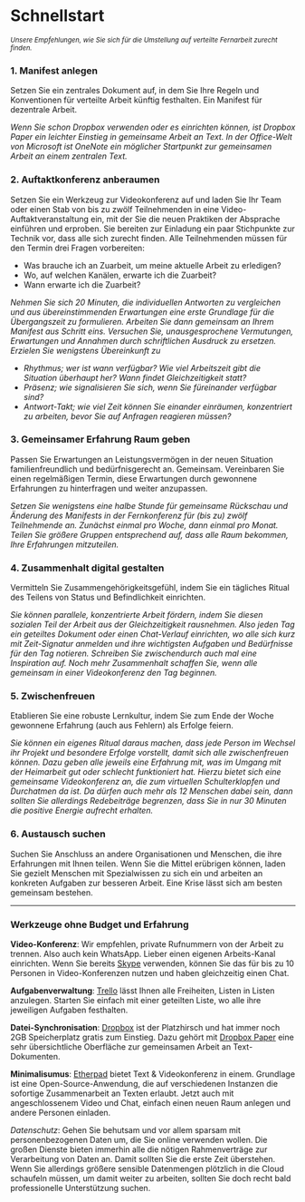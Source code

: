# Schnellstart

<small><em>Unsere Empfehlungen, wie Sie sich für die Umstellung auf verteilte Fernarbeit zurecht finden.</em></small>


### 1. Manifest anlegen

Setzen Sie ein zentrales Dokument auf, in dem Sie Ihre Regeln und Konventionen für verteilte Arbeit künftig festhalten. Ein Manifest für dezentrale Arbeit.

*Wenn Sie schon Dropbox verwenden oder es einrichten können, ist Dropbox Paper ein leichter Einstieg in gemeinsame Arbeit an Text. In der Office-Welt von Microsoft ist OneNote ein möglicher Startpunkt zur gemeinsamen Arbeit an einem zentralen Text.*


### 2. Auftaktkonferenz anberaumen

Setzen Sie ein Werkzeug zur Videokonferenz auf und laden Sie Ihr Team oder einen Stab von bis zu zwölf Teilnehmenden in eine Video-Auftaktveranstaltung ein, mit der Sie die neuen Praktiken der Absprache einführen und erproben. Sie bereiten zur Einladung ein paar Stichpunkte zur Technik vor, dass alle sich zurecht finden. Alle Teilnehmenden müssen für den Termin drei Fragen vorbereiten:

- Was brauche ich an Zuarbeit, um meine aktuelle Arbeit zu erledigen?
- Wo, auf welchen Kanälen, erwarte ich die Zuarbeit?
- Wann erwarte ich die Zuarbeit?
	
*Nehmen Sie sich 20 Minuten, die individuellen Antworten zu vergleichen und aus übereinstimmenden Erwartungen eine erste Grundlage für die Übergangszeit zu formulieren. Arbeiten Sie dann gemeinsam an Ihrem Manifest aus Schritt eins. Versuchen Sie, unausgesprochene Vermutungen, Erwartungen und Annahmen durch schriftlichen Ausdruck zu ersetzen. Erzielen Sie wenigstens Übereinkunft zu* 
	
- *Rhythmus; wer ist wann verfügbar? Wie viel Arbeitszeit gibt die Situation überhaupt her? Wann findet Gleichzeitigkeit statt?*
- *Präsenz; wie signalisieren Sie sich, wenn Sie füreinander verfügbar sind?*
- *Antwort-Takt; wie viel Zeit können Sie einander einräumen, konzentriert zu arbeiten, bevor Sie auf Anfragen reagieren müssen?*
	
	
### 3. Gemeinsamer Erfahrung Raum geben

Passen Sie Erwartungen an Leistungsvermögen in der neuen Situation familienfreundlich und bedürfnisgerecht an. Gemeinsam. Vereinbaren Sie einen regelmäßigen Termin, diese Erwartungen durch gewonnene Erfahrungen zu hinterfragen und weiter anzupassen.

*Setzen Sie wenigstens eine halbe Stunde für gemeinsame Rückschau und Änderung des Manifests in der Fernkonferenz für (bis zu) zwölf Teilnehmende an. Zunächst einmal pro Woche, dann einmal pro Monat. Teilen Sie größere Gruppen entsprechend auf, dass alle Raum bekommen, Ihre Erfahrungen mitzuteilen.*


### 4. Zusammenhalt digital gestalten

Vermitteln Sie Zusammengehörigkeitsgefühl, indem Sie ein tägliches Ritual des Teilens von Status und Befindlichkeit einrichten.

*Sie können parallele, konzentrierte Arbeit fördern, indem Sie diesen sozialen Teil der Arbeit aus der Gleichzeitigkeit rausnehmen. Also jeden Tag ein geteiltes Dokument oder einen Chat-Verlauf einrichten, wo alle sich kurz mit Zeit-Signatur anmelden und ihre wichtigsten Aufgaben und Bedürfnisse für den Tag notieren. Schreiben Sie zwischendurch auch mal eine Inspiration auf. Noch mehr Zusammenhalt schaffen Sie, wenn alle gemeinsam in einer Videokonferenz den Tag beginnen.*


### 5. Zwischenfreuen

Etablieren Sie eine robuste Lernkultur, indem Sie zum Ende der Woche gewonnene Erfahrung (auch aus Fehlern) als Erfolge feiern.

*Sie können ein eigenes Ritual daraus machen, dass jede Person im Wechsel ihr Projekt und besondere Erfolge vorstellt, damit sich alle zwischenfreuen können. Dazu geben alle jeweils eine Erfahrung mit, was im Umgang mit der Heimarbeit gut oder schlecht funktioniert hat. Hierzu bietet sich eine gemeinsame Videokonferenz an, die zum virtuellen Schulterklopfen und Durchatmen da ist. Da dürfen auch mehr als 12 Menschen dabei sein, dann sollten Sie allerdings Redebeiträge begrenzen, dass Sie in nur 30 Minuten die positive Energie aufrecht erhalten.*


### 6. Austausch suchen

Suchen Sie Anschluss an andere Organisationen und Menschen, die ihre Erfahrungen mit Ihnen teilen. Wenn Sie die Mittel erübrigen können, laden Sie gezielt Menschen mit Spezialwissen zu sich ein und arbeiten an konkreten Aufgaben zur besseren Arbeit. Eine Krise lässt sich am besten gemeinsam bestehen.

---

### Werkzeuge ohne Budget und Erfahrung

**Video-Konferenz**: Wir empfehlen, private Rufnummern von der Arbeit zu trennen. Also auch kein WhatsApp. Lieber einen eigenen Arbeits-Kanal einrichten. Wenn Sie bereits [Skype](https://www.skype.com/de/) verwenden, können Sie das für bis zu 10 Personen in Video-Konferenzen nutzen und haben gleichzeitig einen Chat.

**Aufgabenverwaltung**: [Trello](https://trello.com/de) lässt Ihnen alle Freiheiten, Listen in Listen anzulegen. Starten Sie einfach mit einer geteilten Liste, wo alle ihre jeweiligen Aufgaben festhalten.

**Datei-Synchronisation**: [Dropbox](https://www.dropbox.com/de/basic) ist der Platzhirsch und hat immer noch 2GB Speicherplatz gratis zum Einstieg. Dazu gehört mit [Dropbox Paper](https://www.dropbox.com/de/paper) eine sehr übersichtliche Oberfläche zur gemeinsamen Arbeit an Text-Dokumenten.

**Minimalisumus**: [Etherpad](https://video.etherpad.com) bietet Text & Videokonferenz in einem. Grundlage ist eine Open-Source-Anwendung, die auf verschiedenen Instanzen die sofortige Zusammenarbeit an Texten erlaubt. Jetzt auch mit angeschlossenem Video und Chat, einfach einen neuen Raum anlegen und andere Personen einladen.

*Datenschutz*: Gehen Sie behutsam und vor allem sparsam mit personenbezogenen Daten um, die Sie online verwenden wollen. Die großen Dienste bieten immerhin alle die nötigen Rahmenverträge zur Verarbeitung von Daten an. Damit sollten Sie die erste Zeit überstehen. Wenn Sie allerdings größere sensible Datenmengen  plötzlich in die Cloud schaufeln müssen, um damit weiter zu arbeiten, sollten Sie doch recht bald professionelle Unterstützung suchen.

